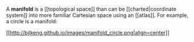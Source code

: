 A **manifold** is a [[topological space]] than can be [[charted|coordinate system]] into more familiar Cartesian space using an [[atlas]]. For example, a circle is a manifold:


[[http://bjlkeng.github.io/images/manifold_circle.png|align=center]]